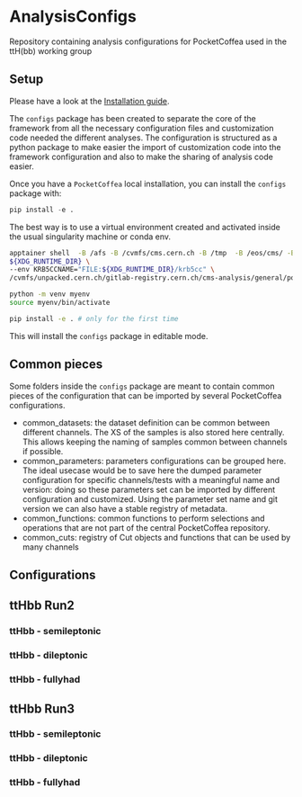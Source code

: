 # AnalysisConfigs
Repository containing analysis configurations for PocketCoffea used in the ttH(bb) working group


## Setup

Please have a look at the [Installation guide](https://pocketcoffea.readthedocs.io/en/latest/installation.html). 

The `configs` package has been created to separate the core of the framework from all the necessary configuration files
and customization code needed the different analyses. The configuration is structured as a python package to make easier
the import of customization code into the framework configuration and also to make the sharing of analysis code easier.

Once you have a `PocketCoffea` local installation, you can install the `configs` package with:

```python
pip install -e .
```

The best way is to use a virtual environment created and activated inside the usual singularity machine or conda env.

```bash
apptainer shell  -B /afs -B /cvmfs/cms.cern.ch -B /tmp  -B /eos/cms/ -B /etc/sysconfig/ngbauth-submit -B
${XDG_RUNTIME_DIR} \
--env KRB5CCNAME="FILE:${XDG_RUNTIME_DIR}/krb5cc" \
/cvmfs/unpacked.cern.ch/gitlab-registry.cern.ch/cms-analysis/general/pocketcoffea:lxplus-cc7-latest

python -m venv myenv
source myenv/bin/activate 

pip install -e . # only for the first time

```

This will install the `configs` package in editable mode. 

## Common pieces
Some folders inside the `configs` package are meant to contain common pieces of the configuration that can be imported
by several PocketCoffea configurations. 

- common_datasets: the dataset definition can be common between different channels. The XS of the samples is also stored
  here centrally. This allows keeping the naming of samples common between channels if possible.
- common_parameters: parameters configurations can be grouped here. The ideal usecase would be to save here the dumped parameter
  configuration for specific channels/tests with a meaningful name and version: doing so these parameters set can be
  imported by different configuration and customized. Using the parameter set name and git version we can also have a
  stable registry of metadata. 
- common_functions: common functions to perform selections and operations that are not part of the central PocketCoffea
  repository. 
- common_cuts:  registry of Cut objects and functions that can be used by many channels


## Configurations

## ttHbb Run2
### ttHbb - semileptonic
### ttHbb - dileptonic
### ttHbb - fullyhad

## ttHbb Run3
### ttHbb - semileptonic
### ttHbb - dileptonic
### ttHbb - fullyhad
